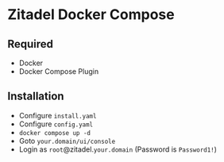 # Zitadel Docker Compose

## Required
- Docker
- Docker Compose Plugin

## Installation
- Configure `install.yaml`
- Configure `config.yaml`
- `docker compose up -d`
- Goto `your.domain/ui/console`
- Login as `root`@zitadel.`your.domain` (Password is `Password1!`)
